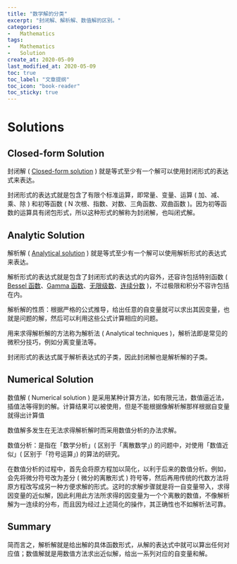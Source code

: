 ```yaml
---
title: "数学解的分类"
excerpt: "封闭解、解析解、数值解的区别。"
categories:
-   Mathematics
tags:
-   Mathematics
-   Solution
create_at: 2020-05-09
last_modified_at: 2020-05-09
toc: true
toc_label: "文章提纲"
toc_icon: "book-reader"
toc_sticky: true
---
```


# Solutions

## Closed-form Solution

封闭解 ( [Closed-form solution](https://en.wikipedia.org/wiki/Closed-form_expression) ) 就是等式至少有一个解可以使用封闭形式的表达式来表达。

封闭形式的表达式就是包含了有限个标准运算，即常量、变量、运算 ( 加、减、乘、除 ) 和初等函数 ( N 次根、指数、对数、三角函数、双曲函数 )。因为初等函数的运算具有闭包形式，所以这种形式的解称为封闭解，也叫闭式解。

## Analytic Solution

解析解 ( [Analytical solution](https://en.wikipedia.org/wiki/Closed-form_expression#Analytic_expression) ) 就是等式至少有一个解可以使用解析形式的表达式来表达。

解析形式的表达式就是包含了封闭形式的表达式的内容外，还容许包括特别函数 ( [Bessel 函数](https://en.wikipedia.org/wiki/Bessel_functions)、[Gamma 函数](https://en.wikipedia.org/wiki/Gamma_function)、[无限级数](https://en.wikipedia.org/wiki/Series_mathematics)、[连续分数](https://en.wikipedia.org/wiki/Continued_fraction) )，不过极限和积分不容许包括在内。

解析解的性质：根据严格的公式推导，给出任意的自变量就可以求出其因变量，也就是问题的解，然后可以利用这些公式计算相应的问题。

用来求得解析解的方法称为解析法 ( Analytical techniques )，解析法即是常见的微积分技巧，例如分离变量法等。

封闭形式的表达式属于解析表达式的子类，因此封闭解也是解析解的子类。

## Numerical Solution

数值解 ( Numerical solution ) 是采用某种计算方法，如有限元法，数值逼近法，插值法等得到的解。计算结果可以被使用，但是不能根据像解析解那样根据自变量就得出计算值

数值解多发生在无法求得解析解时而采用数值分析的办法求解。

数值分析：是指在「数学分析」( 区别于「离散数学」) 的问题中，对使用「数值近似」( 区别于「符号运算」) 的算法的研究。

在数值分析的过程中，首先会将原方程加以简化，以利于后来的数值分析。例如，会先将微分符号改为差分 ( 微分的离散形式 ) 符号等，然后再用传统的代数方法将原方程改写成另一种方便求解的形式。这时的求解步骤就是将一自变量带入，求得因变量的近似解，因此利用此方法所求得的因变量为一个个离散的数值，不像解析解为一连续的分布，而且因为经过上述简化的操作，其正确性也不如解析法可靠。

## Summary

简而言之，解析解就是给出解的具体函数形式，从解的表达式中就可以算出任何对应值；数值解就是用数值方法求出近似解，给出一系列对应的自变量和解。
